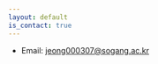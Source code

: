 ```yaml
---
layout: default
is_contact: true
---
```


* Email: [jeong000307@sogang.ac.kr](mailto:jeong000307@sogang.ac.kr)

<!--
* Phone: [+91-123123](tel:+91-123123)
---

## Mailing Address

> 221B, Baker Street
>
> London
>
> United Kingdom

---

## Social

1. [Facebook](#)
2. [Twitter](#)
3. [Google+](#)

-->